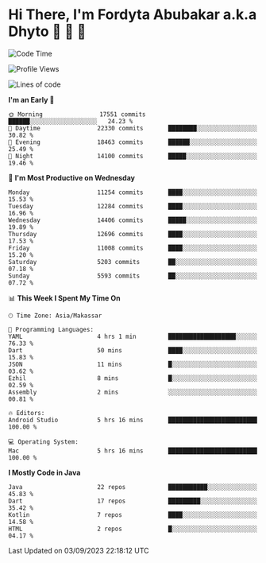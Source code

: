# Hi There, I'm Fordyta Abubakar a.k.a Dhyto 👋 👋 👋 

<!--
**DhytoDev/dhytodev** is a ✨ _special_ ✨ repository because its `README.md` (this file) appears on your GitHub profile.

Here are some ideas to get you started:

- 🔭 I’m currently working on ...
- 🌱 I’m currently learning ...
- 👯 I’m looking to collaborate on ...
- 🤔 I’m looking for help with ...
- 💬 Ask me about ...
- 📫 How to reach me: ...
- 😄 Pronouns: ...
- ⚡ Fun fact: ...
-->

<!--START_SECTION:waka-->
![Code Time](http://img.shields.io/badge/Code%20Time-2%2C006%20hrs%2050%20mins-blue)

![Profile Views](http://img.shields.io/badge/Profile%20Views-0-blue)

![Lines of code](https://img.shields.io/badge/From%20Hello%20World%20I%27ve%20Written-9.0%20million%20lines%20of%20code-blue)

**I'm an Early 🐤** 

```text
🌞 Morning                17551 commits       ██████░░░░░░░░░░░░░░░░░░░   24.23 % 
🌆 Daytime                22330 commits       ████████░░░░░░░░░░░░░░░░░   30.82 % 
🌃 Evening                18463 commits       ██████░░░░░░░░░░░░░░░░░░░   25.49 % 
🌙 Night                  14100 commits       █████░░░░░░░░░░░░░░░░░░░░   19.46 % 
```
📅 **I'm Most Productive on Wednesday** 

```text
Monday                   11254 commits       ████░░░░░░░░░░░░░░░░░░░░░   15.53 % 
Tuesday                  12284 commits       ████░░░░░░░░░░░░░░░░░░░░░   16.96 % 
Wednesday                14406 commits       █████░░░░░░░░░░░░░░░░░░░░   19.89 % 
Thursday                 12696 commits       ████░░░░░░░░░░░░░░░░░░░░░   17.53 % 
Friday                   11008 commits       ████░░░░░░░░░░░░░░░░░░░░░   15.20 % 
Saturday                 5203 commits        ██░░░░░░░░░░░░░░░░░░░░░░░   07.18 % 
Sunday                   5593 commits        ██░░░░░░░░░░░░░░░░░░░░░░░   07.72 % 
```


📊 **This Week I Spent My Time On** 

```text
🕑︎ Time Zone: Asia/Makassar

💬 Programming Languages: 
YAML                     4 hrs 1 min         ███████████████████░░░░░░   76.33 % 
Dart                     50 mins             ████░░░░░░░░░░░░░░░░░░░░░   15.83 % 
JSON                     11 mins             █░░░░░░░░░░░░░░░░░░░░░░░░   03.62 % 
Ezhil                    8 mins              █░░░░░░░░░░░░░░░░░░░░░░░░   02.59 % 
Assembly                 2 mins              ░░░░░░░░░░░░░░░░░░░░░░░░░   00.81 % 

🔥 Editors: 
Android Studio           5 hrs 16 mins       █████████████████████████   100.00 % 

💻 Operating System: 
Mac                      5 hrs 16 mins       █████████████████████████   100.00 % 
```

**I Mostly Code in Java** 

```text
Java                     22 repos            ███████████░░░░░░░░░░░░░░   45.83 % 
Dart                     17 repos            █████████░░░░░░░░░░░░░░░░   35.42 % 
Kotlin                   7 repos             ████░░░░░░░░░░░░░░░░░░░░░   14.58 % 
HTML                     2 repos             █░░░░░░░░░░░░░░░░░░░░░░░░   04.17 % 
```




 Last Updated on 03/09/2023 22:18:12 UTC
<!--END_SECTION:waka-->
